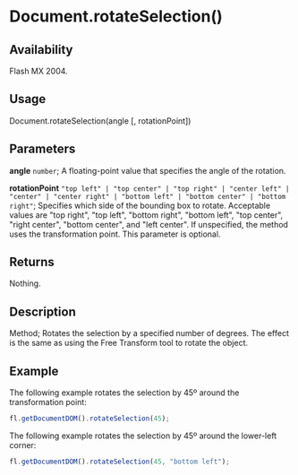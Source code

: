 # Document.rotateSelection()

## Availability

Flash MX 2004.

## Usage

Document.rotateSelection(angle [, rotationPoint])

## Parameters

**angle** `number`; A floating-point value that specifies the angle of the rotation.

**rotationPoint** `"top left" | "top center" | "top right" | "center left" | "center" | "center right" | "bottom left" | "bottom center" | "bottom right"`; Specifies which side of the bounding box to rotate. Acceptable values are "top right", "top left", "bottom right", "bottom left", "top center", "right center", "bottom center", and "left center". If unspecified, the method uses the transformation point. This parameter is optional.

## Returns

Nothing.

## Description

Method; Rotates the selection by a specified number of degrees. The effect is the same as using the Free Transform tool to rotate the object.

## Example

The following example rotates the selection by 45º around the transformation point:

```javascript
fl.getDocumentDOM().rotateSelection(45);
```

The following example rotates the selection by 45º around the lower-left corner:

```javascript
fl.getDocumentDOM().rotateSelection(45, "bottom left");
```
